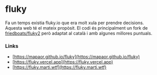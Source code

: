 # fluky
Fa un temps existia fluky.io que era molt xula per prendre decisions. Aquesta web té el mateix propòsit. El codi és principalment un fork de [friedboats/fluky2](https://github.com/friedboats/fluky2) però adaptat al català i amb algunes millores puntuals.
### Links
- [https://mapaor.github.io/fluky](https://mapaor.github.io/fluky)
- [https://fluky.vercel.app](https://fluky.vercel.app)
- [https://fluky.marti.wtf](https://fluky.marti.wtf)
